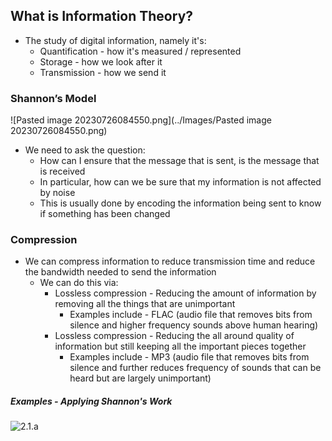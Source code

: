 ## What is Information Theory?
- The study of digital information, namely it's:
	- Quantification - how it's measured / represented
	- Storage - how we look after it
	- Transmission - how we send it

### Shannon’s Model

![Pasted image 20230726084550.png](../Images/Pasted image 20230726084550.png)


- We need to ask the question:
	- How can I ensure that the message that is sent, is the message that is received
	- In particular, how can we be sure that my information is not affected by noise
	- This is usually done by encoding the information being sent to know if something has been changed

### Compression
- We can compress information to reduce transmission time and reduce the bandwidth needed to send the information
	- We can do this via:
		- Lossless compression - Reducing the amount of information by removing all the things that are unimportant
			- Examples include - FLAC (audio file that removes bits from silence and higher frequency sounds above human hearing)
		- Lossless compression - Reducing the all around quality of information but still keeping all the important pieces together
			- Examples include - MP3 (audio file that removes bits from silence and further reduces frequency of sounds that can be heard but are largely unimportant)

##### Examples - Applying Shannon's Work

![2.1.a](../Images/2.1.a)



